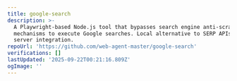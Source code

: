 ```yaml
---
title: google-search
description: >-
  A Playwright-based Node.js tool that bypasses search engine anti-scraping
  mechanisms to execute Google searches. Local alternative to SERP APIs with MCP
  server integration.
repoUrl: 'https://github.com/web-agent-master/google-search'
verifications: []
lastUpdated: '2025-09-22T00:21:16.809Z'
ogImage: ''
---
```


